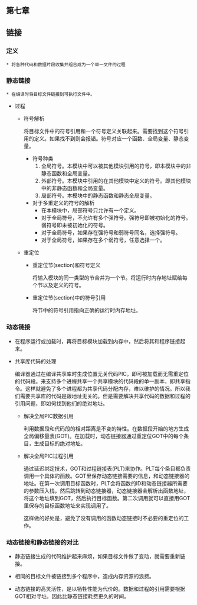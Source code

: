 ## 第七章

## 链接

### 定义

	* 将各种代码和数据片段收集并组合成为一个单一文件的过程

### 静态链接

	* 在编译时将目标文件链接到可执行文件中。

 * 过程

    * 符号解析

      将目标文件中的符号引用和一个符号定义关联起来。需要找到这个符号引用的定义。如果找不到则会报错。符号对应一个函数、全局变量、静态变量。

      * 符号种类
        1. 全局符号。本模块中可以被其他模块引用的符号，即本模块中的非静态函数和全局变量。
        2. 外部符号。本模块中引用的在其他模块中定义的符号。即其他模块中的非静态函数和全局变量。
        3. 局部符号。本模块中的静态函数和静态全局变量。
      * 对于多重定义的符号的解析
        * 在本模块中，局部符号只允许有一个定义。
        * 对于全局符号，不允许有多个强符号。强符号即被初始化的符号。弱符号即未被初始化的符号。
        * 对于全局符号，如果存在强符号和弱符号同名，选择强符号。
        * 对于全局符号，如果存在多个弱符号，任意选择一个。

   * 重定位

     * 重定位节(section)和符号定义

       将输入模块的同一类型的节合并为一个节。将运行时内存地址赋给每个节以及定义的符号。

     * 重定位节(section)中的符号引用

       将节中的符号引用指向正确的运行时内存地址。

### 动态链接

 * 在程序运行或加载时，再将目标模块加载到内存中，然后将其和程序链接起来。

* 共享库代码的处理

  编译器通过在编译共享库时生成位置无关代码PIC，即可被加载而无需重定位的代码段。来支持多个进程共享一个共享模块的代码段的单一副本，即共享指令。这样就避免了多个进程都为共享代码分配内存，难以维护的情况。所以我们需要共享库的代码是跟地址无关的。但是需要解决共享代码的数据和过程的引用问题，即如何找到他们的绝对地址。

  * 解决全局PIC数据引用

    利用数据段和代码段的相对距离是不变的特性。在数据段开始的地方生成全局偏移量表(GOT)。在加载时，动态链接器通过重定位GOT中的每个条目，生成目标的绝对地址。

  * 解决全局PIC过程引用

    通过延迟绑定技术，GOT和过程链接表(PLT)来协作。PLT每个条目都负责调用一个具体的函数。GOT里保存动态链接需要的信息，和动态链接器的地址。在第一次调用目标函数时，PLT会将函数的ID和动态链接器所需要的参数压入栈，然后跳转到动态链接器，动态链接器会解析出函数地址，将这个地址填到GOT，然后执行目标函数。第二次调用就可以直接用GOT里保存的目标函数地址来实现调用了。

    这样做的好处是，避免了没有调用的函数动态链接时不必要的重定位的工作。

### 动态链接和静态链接的对比

 * 静态链接生成的代码维护起来麻烦，如果目标文件做了变动，就需要重新链接。

 * 相同的目标文件被链接到多个程序中，造成内存资源的浪费。

* 动态链接的高灵活性，是以牺牲性能为代价的。数据和过程的引用需要根据GOT相对寻址。因此比静态链接耗费更久的时间。

  

